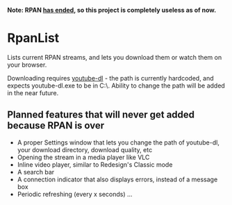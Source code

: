 **Note: RPAN [has ended](https://www.reddit.com/r/pan/comments/cum45p/good_night_rpan/), so this project is completely useless as of now.**

# RpanList
Lists current RPAN streams, and lets you download them or watch them on your browser.

Downloading requires [youtube-dl](https://ytdl-org.github.io/youtube-dl/) - the path is currently hardcoded, and expects youtube-dl.exe to be in C:\\. Ability to change the path will be added in the near future.

## Planned features that will never get added because RPAN is over
- A proper Settings window that lets you change the path of youtube-dl, your download directory, download quality, etc
- Opening the stream in a media player like VLC
- Inline video player, similar to Redesign's Classic mode
- A search bar
- A connection indicator that also displays errors, instead of a message box
- Periodic refreshing (every x seconds)
...
